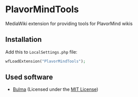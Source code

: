 # PlavorMindTools
MediaWiki extension for providing tools for PlavorMind wikis
## Installation
Add this to `LocalSettings.php` file:
```php
wfLoadExtension("PlavorMindTools");
```
## Used software
- [Bulma](https://bulma.io/) (Licensed under the [MIT License](https://github.com/jgthms/bulma/blob/master/LICENSE))
